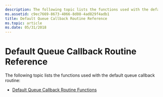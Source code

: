 ```yaml
---
description: The following topic lists the functions used with the default queue callback routine.
ms.assetid: c9ec7669-8673-4066-8d08-4ad829f4adb1
title: Default Queue Callback Routine Reference
ms.topic: article
ms.date: 05/31/2018
---
```


# Default Queue Callback Routine Reference

The following topic lists the functions used with the default queue callback routine:

-   [Default Queue Callback Routine Functions](default-queue-callback-routine-functions.md)

 

 



